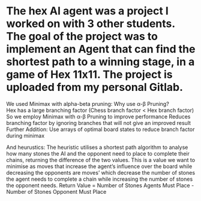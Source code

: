 # The hex AI agent was a project I worked on with 3 other students. The goal of the project was to implement an Agent that can find the shortest path to a winning stage, in a game of Hex 11x11. The project is uploaded from my personal Gitlab.

We used Minimax with alpha-beta pruning:
Why use α-β Pruning?  
Hex has a large branching factor (Chess branch factor < Hex branch factor)
So we employ Minimax with α-β Pruning to improve performance 
Reduces branching factor by ignoring branches that will not give an improved result 
Further Addition:
Use arrays of optimal board states to reduce branch factor during minimax

And heurustics:
The heuristic utilises a shortest path algorithm to analyse how many stones the AI and the opponent need to place to complete their chains, returning the difference of the two values.
This is a value we want to minimise as moves that increase the agent’s influence over the board while decreasing the opponents are moves’ which decrease the number of stones the agent needs to complete a chain while increasing the number of stones the opponent needs.
Return Value = Number of Stones Agents Must Place - Number of Stones Opponent Must Place

